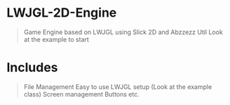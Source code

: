 # LWJGL-2D-Engine


> Game Engine based on LWJGL using Slick 2D and Abzzezz Util
> Look at the example to start

# Includes
> File Management
> Easy to use LWJGL setup (Look at the example class)
> Screen management
> Buttons etc.



